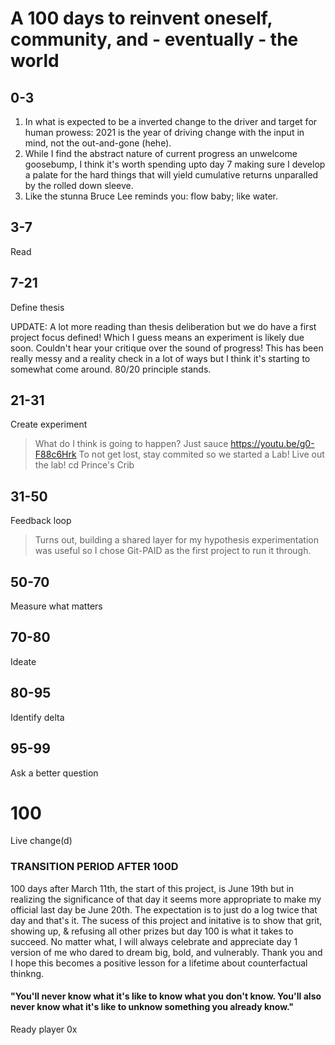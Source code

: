 # A 100 days to reinvent oneself, community, and - eventually - the world

## 0-3
1. In what is expected to be a inverted change to the driver and target for human prowess: 2021 is the year of driving change with the input in mind, not the out-and-gone (hehe).
2. While I find the abstract nature of current progress an unwelcome goosebump, I think it's worth spending upto day 7 making sure I develop a palate for the hard things that will yield cumulative returns unparalled by the rolled down sleeve.
3. Like the stunna Bruce Lee reminds you: flow baby; like water.

## 3-7
Read

## 7-21
Define thesis

UPDATE: A lot more reading than thesis deliberation but we do have a first project focus defined! Which I guess means an experiment is likely due soon. Couldn't hear your critique over the sound of progress! This has been really messy and a reality check in a lot of ways but I think it's starting to somewhat come around. 80/20 principle stands. 

## 21-31
Create experiment
> What do I think is going to happen? Just sauce https://youtu.be/g0-F88c6Hrk To not get lost, stay commited so we started a Lab! Live out the lab! cd Prince's Crib

## 31-50
Feedback loop
> Turns out, building a shared layer for my hypothesis experimentation was useful so I chose Git-PAID as the first project to run it through.

## 50-70
Measure what matters

## 70-80
Ideate

## 80-95
Identify delta

## 95-99
Ask a better question

# 100
Live change(d)

### TRANSITION PERIOD AFTER 100D
100 days after March 11th, the start of this project, is June 19th but in realizing the significance of that day it seems more appropriate to make my official last day be June 20th. The expectation is to just do a log twice that day and that's it. The sucess of this project and initative is to show that grit, showing up, & refusing all other prizes but day 100 is what it takes to succeed. No matter what, I will always celebrate and appreciate day 1 version of me who dared to dream big, bold, and vulnerably. Thank you and I hope this becomes a positive lesson for a lifetime about counterfactual thinkng.

#### "You'll never know what it's like to know what you don't know. You'll also never know what it's like to unknow something you already know."
Ready player 0x
